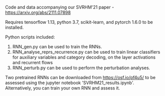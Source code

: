 Code and data accompanying our SVRHM'21 paper - https://arxiv.org/abs/2111.07898

Requires tensorflow 1.13, python 3.7, scikit-learn, and pytorch 1.6.0 to be installed.

Python scripts included:
1. RNN_gen.py can be used to train the RNNs.
2. RNN_analyse_reprs_recurrence.py can be used to train linear classifiers for auxiliary variables and category decoding, on the layer activations and recurrent flows
3. RNN_perturb.py can be used to perform the perturbation analyses.

Two pretrained RNNs can be downloaded from https://osf.io/pf4u5/ to be assessed using the jupyter notebook 'SVRHM21_results.ipynb'. Alternatively, you can train your own RNN and assess it.
